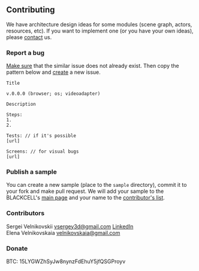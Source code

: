 ## Contributing

We have architecture design ideas for some modules (scene graph, actors, resources, etc).
If you want to implement one (or you have your own ideas), please [contact](mailto:blackcelljs@gmail.com) us.

### Report a bug

[Make sure](https://github.com/vsergey3d/blackcell/issues) that the similar issue does not already exist.
Then copy the pattern below and [create](https://github.com/vsergey3d/blackcell/issues/new) a new issue.

    Title

    v.0.0.0 (browser; os; videoadapter)

    Description

    Steps:
    1.
    2.

    Tests: // if it's possible
    [url]

    Screens: // for visual bugs
    [url]
    
### Publish a sample

You can create a new sample (place to the `sample` directory), commit it to your fork and make pull request.
We will add your sample to the BLACKCELL's [main page](http://blackcelljs.com/) and your name to the [contributor's list](#Contributors).

### Contributors

Sergei Velnikovskii <vsergey3d@gmail.com> [LinkedIn](http://lnkd.in/b8-yygk)<br/>
Elena Velnikovskaia <velnikovskaia@gmail.com>

### Donate

BTC: 15LYGWZhSyJw8nynzFdEhuY5jfQSGProyv

